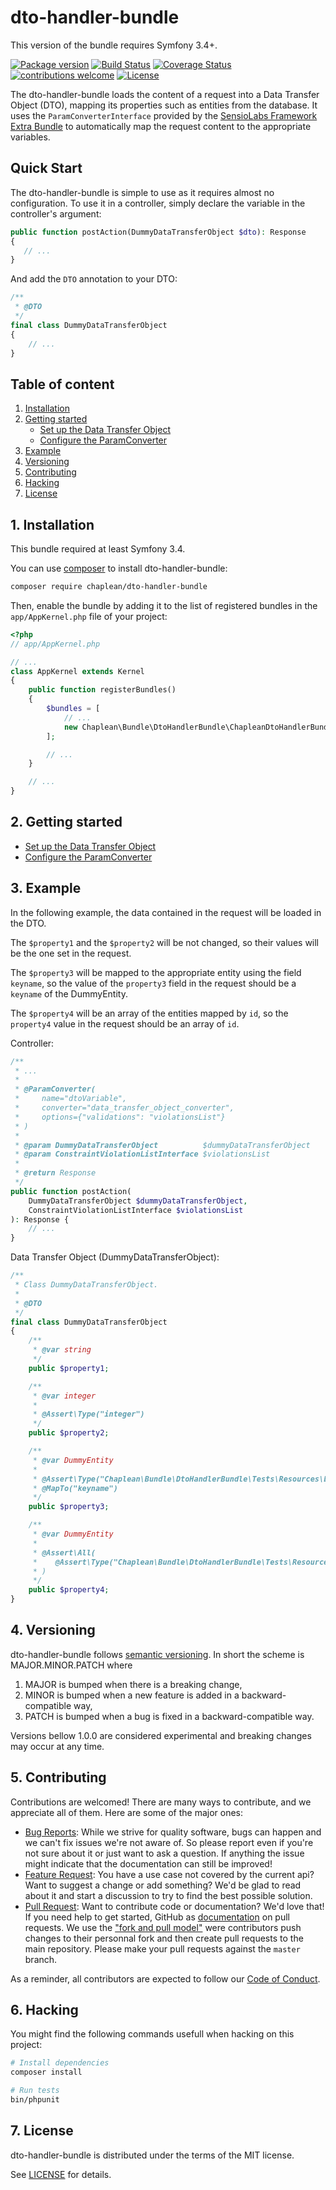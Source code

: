 # dto-handler-bundle

This version of the bundle requires Symfony 3.4+.

[![Package version](https://img.shields.io/packagist/v/chaplean/dto-handler-bundle.svg)](https://packagist.org/packages/chaplean/dto-handler-bundle)
[![Build Status](https://img.shields.io/travis/NicolasGuilloux/dto-handler-bundle.svg?branch=master)](https://travis-ci.org/NicolasGuilloux/dto-handler-bundle?branch=master)
[![Coverage Status](https://coveralls.io/repos/github/NicolasGuilloux/dto-handler-bundle/badge.svg?branch=master)](https://coveralls.io/github/NicolasGuilloux/dto-handler-bundle?branch=master)
[![contributions welcome](https://img.shields.io/badge/contributions-welcome-brightgreen.svg?style=flat)](https://github.com/NicolasGuilloux/dto-handler-bundle/issues)
[![License](https://img.shields.io/badge/license-MIT-red.svg)](LICENSE.md)

The dto-handler-bundle loads the content of a request into a Data Transfer Object (DTO), mapping its properties such as entities from the database.
It uses the `ParamConverterInterface` provided by the [SensioLabs Framework Extra Bundle](https://symfony.com/doc/4.0/bundles/SensioFrameworkExtraBundle/index.html) to automatically map the request content to the appropriate variables.

## Quick Start

The dto-handler-bundle is simple to use as it requires almost no configuration. To use it in a controller, simply declare the variable in the controller's argument:

```php
public function postAction(DummyDataTransferObject $dto): Response
{
   // ...
}
```

And add the `DTO` annotation to your DTO:

```php
/**
 * @DTO
 */
final class DummyDataTransferObject
{
    // ...
}
```


## Table of content

1. [Installation](#1-installation)
2. [Getting started](#2-getting-started)
    - [Set up the Data Transfer Object](Doc/DataTransferObject.md)
    - [Configure the ParamConverter](Doc/ParamConverter.md)
3. [Example](#3-example)
4. [Versioning](#4-versioning)
5. [Contributing](#5-contributing)
6. [Hacking](#6-hacking)
7. [License](#7-license)


## 1. Installation

This bundle required at least Symfony 3.4.

You can use [composer](https://getcomposer.org) to install dto-handler-bundle:
```bash
composer require chaplean/dto-handler-bundle
```

Then, enable the bundle by adding it to the list of registered bundles
in the `app/AppKernel.php` file of your project:

```php
<?php
// app/AppKernel.php

// ...
class AppKernel extends Kernel
{
    public function registerBundles()
    {
        $bundles = [
            // ...
            new Chaplean\Bundle\DtoHandlerBundle\ChapleanDtoHandlerBundle(),
        ];

        // ...
    }

    // ...
}
```


## 2. Getting started

- [Set up the Data Transfer Object](Doc/DataTransferObject.md)
- [Configure the ParamConverter](Doc/ParamConverter.md)

## 3. Example

In the following example, the data contained in the request will be loaded in the DTO. 

The `$property1` and the `$property2` will be not changed, so their values will be the one set in the request.

The `$property3` will be mapped to the appropriate entity using the field `keyname`, so the value of the `property3` field in the request should be a `keyname` of the DummyEntity.

The `$property4` will be an array of the entities mapped by `id`, so the `property4` value in the request should be an array of `id`.

Controller:

```php
/**
 * ...
 *
 * @ParamConverter(
 *     name="dtoVariable",
 *     converter="data_transfer_object_converter",
 *     options={"validations": "violationsList"}
 * )
 *
 * @param DummyDataTransferObject          $dummyDataTransferObject
 * @param ConstraintViolationListInterface $violationsList
 *
 * @return Response
 */
public function postAction(
    DummyDataTransferObject $dummyDataTransferObject,
    ConstraintViolationListInterface $violationsList
): Response {
    // ...
}
```

Data Transfer Object (DummyDataTransferObject):

```php
/**
 * Class DummyDataTransferObject.
 *
 * @DTO
 */
final class DummyDataTransferObject
{
    /**
     * @var string
     */
    public $property1;

    /**
     * @var integer
     *
     * @Assert\Type("integer")
     */
    public $property2;

    /**
     * @var DummyEntity
     *
     * @Assert\Type("Chaplean\Bundle\DtoHandlerBundle\Tests\Resources\Entity\DummyEntity")
     * @MapTo("keyname")
     */
    public $property3;

    /**
     * @var DummyEntity
     *
     * @Assert\All(
     *    @Assert\Type("Chaplean\Bundle\DtoHandlerBundle\Tests\Resources\Entity\DummyEntity")
     * )
     */
    public $property4;
}
```

## 4. Versioning

dto-handler-bundle follows [semantic versioning](https://semver.org/). In short the scheme is MAJOR.MINOR.PATCH where
1. MAJOR is bumped when there is a breaking change,
2. MINOR is bumped when a new feature is added in a backward-compatible way,
3. PATCH is bumped when a bug is fixed in a backward-compatible way.

Versions bellow 1.0.0 are considered experimental and breaking changes may occur at any time.


## 5. Contributing

Contributions are welcomed! There are many ways to contribute, and we appreciate all of them. Here are some of the major ones:

* [Bug Reports](https://github.com/chaplean/dto-handler-bundle/issues): While we strive for quality software, bugs can happen and we can't fix issues we're not aware of. So please report even if you're not sure about it or just want to ask a question. If anything the issue might indicate that the documentation can still be improved!
* [Feature Request](https://github.com/chaplean/dto-handler-bundle/issues): You have a use case not covered by the current api? Want to suggest a change or add something? We'd be glad to read about it and start a discussion to try to find the best possible solution.
* [Pull Request](https://github.com/chaplean/dto-handler-bundle/merge_requests): Want to contribute code or documentation? We'd love that! If you need help to get started, GitHub as [documentation](https://help.github.com/articles/about-pull-requests/) on pull requests. We use the ["fork and pull model"](https://help.github.com/articles/about-collaborative-development-models/) were contributors push changes to their personnal fork and then create pull requests to the main repository. Please make your pull requests against the `master` branch.

As a reminder, all contributors are expected to follow our [Code of Conduct](CODE_OF_CONDUCT.md).


## 6. Hacking

You might find the following commands usefull when hacking on this project:

```bash
# Install dependencies
composer install

# Run tests
bin/phpunit
```


## 7. License

dto-handler-bundle is distributed under the terms of the MIT license.

See [LICENSE](LICENSE.md) for details.

